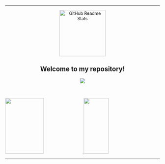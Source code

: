 ----------------------------------------------------------------------------

<p align="center">
 <img width="150px" src="https://user-images.githubusercontent.com/77863834/130308932-251ca9eb-bccf-4297-9b06-b4c8e64edb88.png" align="center" alt="GitHub Readme Stats" />
 <h2 align="center">Welcome to my repository!</h2>
</p>


<p align="center">
  <a href="https://www.linkedin.com/in/arthur-enrique-47642b1bb/">
    <img align="center" src="https://img.shields.io/badge/-LinkedIn-blue?style=flat-square&logo=Linkedin&logoColor=white&link=https://www.linkedin.com/in/arthur-enrique-47642b1bb/" />
  </a>
</p>

</br>
</br>
<a href="https://github.com/ArthurEnrique15">
  <img height="180em" width="50%" src="https://github-readme-stats.vercel.app/api?username=ArthurEnrique15&theme=radical&show_icons=true" />
</a>

<a href="https://github.com/ArthurEnrique15">
   <img height="180em" width="40%" src="https://github-readme-stats.vercel.app/api/top-langs/?username=ArthurEnrique15&theme=radical&show_icons=true&layout=compact" />
</a>



----------------------------------------------------------------------------------
